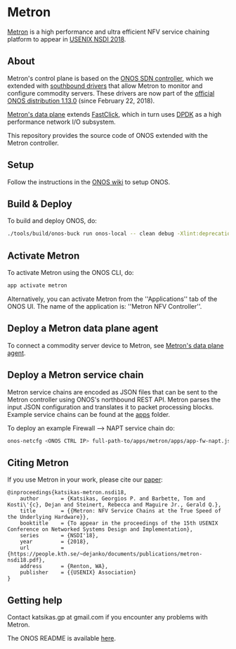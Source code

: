 Metron
=========
[Metron][metron-paper] is a high performance and ultra efficient NFV service chaining platform to appear in [USENIX NSDI 2018][metron-nsdi-page].


About
----
Metron's control plane is based on the [ONOS SDN controller][onos], which we extended with [southbound drivers][metron-driver] that allow Metron to monitor and configure commodity servers.
These drivers are now part of the [official ONOS distribution 1.13.0][onos-master] (since February 22, 2018).

[Metron's data plane][metron-agent] extends [FastClick][fastclick], which in turn uses [DPDK][dpdk] as a high performance network I/O subsystem.

This repository provides the source code of ONOS extended with the Metron controller.


Setup
----
Follow the instructions in the [ONOS wiki][onos-wiki] to setup ONOS.


Build & Deploy
----
To build and deploy ONOS, do:
```bash
./tools/build/onos-buck run onos-local -- clean debug -Xlint:deprecation -Xlint:unchecked
```


Activate Metron
----
To activate Metron using the ONOS CLI, do:
```bash
app activate metron
```

Alternatively, you can activate Metron from the ''Applications'' tab of the ONOS UI.
The name of the application is: ''Metron NFV Controller''.


Deploy a Metron data plane agent
----
To connect a commodity server device to Metron, see [Metron's data plane agent][metron-agent].


Deploy a Metron service chain
----
Metron service chains are encoded as JSON files that can be sent to the Metron controller using ONOS's northbound REST API.
Metron parses the input JSON configuration and translates it to packet processing blocks.
Example service chains can be found at the [apps][metron-apps] folder.

To deploy an example Firewall --> NAPT service chain do:
```bash
onos-netcfg <ONOS CTRL IP> full-path-to/apps/metron/apps/app-fw-napt.json
```


Citing Metron
----
If you use Metron in your work, please cite our [paper][metron-paper]:
```
@inproceedings{katsikas-metron.nsdi18,
	author       = {Katsikas, Georgios P. and Barbette, Tom and Kosti\'{c}, Dejan and Steinert, Rebecca and Maguire Jr., Gerald Q.},
	title        = {{Metron: NFV Service Chains at the True Speed of the Underlying Hardware}},
	booktitle    = {To appear in the proceedings of the 15th USENIX Conference on Networked Systems Design and Implementation},
	series       = {NSDI'18},
	year         = {2018},
	url          = {https://people.kth.se/~dejanko/documents/publications/metron-nsdi18.pdf},
	address      = {Renton, WA},
	publisher    = {{USENIX} Association}
}
```


Getting help
----
Contact katsikas.gp at gmail.com if you encounter any problems with Metron.

The ONOS README is available [here][onos-readme].

[metron-paper]: https://people.kth.se/~dejanko/documents/publications/metron-nsdi18.pdf
[metron-nsdi-page]: https://www.usenix.org/conference/nsdi18/presentation/katsikas
[onos]: https://onosproject.org/
[metron-driver]: https://github.com/opennetworkinglab/onos/tree/master/drivers/server
[metron-agent]: https://github.com/tbarbette/fastclick/tree/metron
[metron-apps]: apps/metron/apps/
[onos-master]: https://github.com/opennetworkinglab/onos
[fastclick]: https://github.com/tbarbette/fastclick
[dpdk]: https://dpdk.org/
[onos-wiki]: https://wiki.onosproject.org/display/ONOS/Wiki+Home
[onos-readme]: README.onos.md
